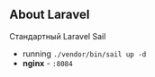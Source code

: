## About Laravel

Стандартный Laravel Sail
- running `./vendor/bin/sail up -d`
- **nginx** - `:8084`
